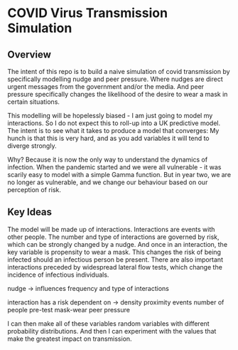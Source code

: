 # COVID Virus Transmission Simulation

## Overview

The intent of this repo is to build a naive simulation of covid transmission
by specifically modelling nudge and peer pressure. Where nudges are direct
urgent messages from the government and/or the media. And peer pressure
specifically changes the likelihood of the desire to wear a mask in certain
situations.

This modelling will be hopelessly biased - I am just going to model my
interactions. So I do not expect this to roll-up into a UK predictive model. The
intent is to see what it takes to produce a model that converges: My hunch is
that this is very hard, and as you add variables it will tend to diverge
strongly. 

Why? Because it is now the only way to understand the dynamics of infection.
When the pandemic started and we were all vulnerable - it was scarily easy to
model with a simple Gamma function. But in year two, we are no longer as
vulnerable, and we change our behaviour based on our perception of risk.

## Key Ideas

The model will be made up of interactions. Interactions are events with other
people. The number and type of interactions are governed by risk, which can be
strongly changed by a nudge. And once in an interaction, the key variable is
propensity to wear a mask. This changes the risk of being infected should an
infectious person be present. There are also important interactions preceded by
widespread lateral flow tests, which change the incidence of infectious
individuals.

nudge -> influences frequency and type of interactions

interaction has a risk dependent on ->
density
proximity events
number of people
pre-test
mask-wear
peer pressure

I can then make all of these variables random variables with different
probability distributions. And then I can experiment with the values that make
the greatest impact on transmission.

